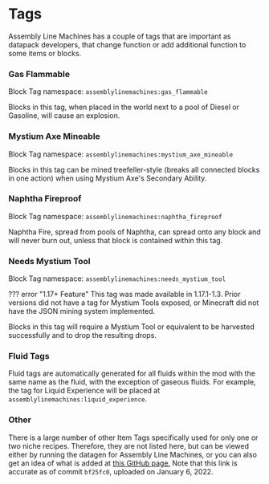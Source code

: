 # Tags

Assembly Line Machines has a couple of tags that are important as datapack developers, that change function or add additional function to some items or blocks.

### Gas Flammable

Block Tag namespace: `assemblylinemachines:gas_flammable`

Blocks in this tag, when placed in the world next to a pool of Diesel or Gasoline, will cause an explosion.

### Mystium Axe Mineable

Block Tag namespace: `assemblylinemachines:mystium_axe_mineable`

Blocks in this tag can be mined treefeller-style (breaks all connected blocks in one action) when using Mystium Axe's Secondary Ability.

### Naphtha Fireproof

Block Tag namespace: `assemblylinemachines:naphtha_fireproof`

Naphtha Fire, spread from pools of Naphtha, can spread onto any block and will never burn out, unless that block is contained within this tag.

### Needs Mystium Tool

Block Tag namespace: `assemblylinemachines:needs_mystium_tool`

??? error "1.17+ Feature"
    This tag was made available in 1.17.1-1.3. Prior versions did not have a tag for Mystium Tools exposed, or Minecraft did not have the JSON mining system implemented.

Blocks in this tag will require a Mystium Tool or equivalent to be harvested successfully and to drop the resulting drops.

### Fluid Tags

Fluid tags are automatically generated for all fluids within the mod with the same name as the fluid, with the exception of gaseous fluids. For example, the tag for Liquid Experience will be placed at `assemblylinemachines:liquid_experience`.

### Other

There is a large number of other Item Tags specifically used for only one or two niche recipes. Therefore, they are not listed here, but can be viewed either by running the datagen for Assembly Line Machines, or you can also get an idea of what is added at [this GitHub page.](https://github.com/HaydenBelanger/assemblylinemachines/blob/bf25fc021755cc73774dda4610978f772b97bde5/src/main/java/me/haydenb/assemblylinemachines/registry/datagen/TagMaster.java#L59-L89) Note that this link is accurate as of commit `bf25fc0`, uploaded on January 6, 2022.